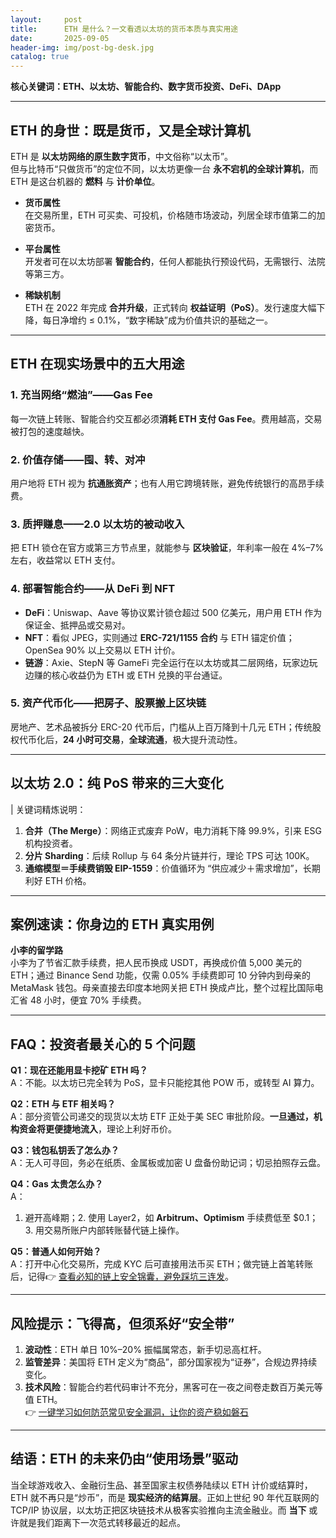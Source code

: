 ```yaml
---
layout:     post
title:      ETH 是什么？一文看透以太坊的货币本质与真实用途
date:       2025-09-05
header-img: img/post-bg-desk.jpg
catalog: true
---
```


**核心关键词：ETH、以太坊、智能合约、数字货币投资、DeFi、DApp**

---

## ETH 的身世：既是货币，又是全球计算机

ETH 是 **以太坊网络的原生数字货币**，中文俗称“以太币”。  
但与比特币“只做货币”的定位不同，以太坊更像一台 **永不宕机的全球计算机**，而 ETH 是这台机器的 **燃料** 与 **计价单位**。

- **货币属性**  
  在交易所里，ETH 可买卖、可投机，价格随市场波动，列居全球市值第二的加密货币。

- **平台属性**  
  开发者可在以太坊部署 **智能合约**，任何人都能执行预设代码，无需银行、法院等第三方。

- **稀缺机制**  
  ETH 在 2022 年完成 **合并升级**，正式转向 **权益证明（PoS）**。发行速度大幅下降，每日净增约 ≤ 0.1%，“数字稀缺”成为价值共识的基础之一。

---

## ETH 在现实场景中的五大用途

### 1. 充当网络“燃油”——Gas Fee  
每一次链上转账、智能合约交互都必须**消耗 ETH 支付 Gas Fee**。费用越高，交易被打包的速度越快。

### 2. 价值存储——囤、转、对冲  
用户地将 ETH 视为 **抗通胀资产**；也有人用它跨境转账，避免传统银行的高昂手续费。

### 3. 质押赚息——2.0 以太坊的被动收入  
把 ETH 锁仓在官方或第三方节点里，就能参与 **区块验证**，年利率一般在 4%–7% 左右，收益常以 ETH 支付。

### 4. 部署智能合约——从 DeFi 到 NFT  
- **DeFi**：Uniswap、Aave 等协议累计锁仓超过 500 亿美元，用户用 ETH 作为保证金、抵押品或交易对。  
- **NFT**：看似 JPEG，实则通过 **ERC-721/1155 合约** 与 ETH 锚定价值；OpenSea 90% 以上交易以 ETH 计价。  
- **链游**：Axie、StepN 等 GameFi 完全运行在以太坊或其二层网络，玩家边玩边赚的核心收益仍为 ETH 或 ETH 兑换的平台通证。

### 5. 资产代币化——把房子、股票搬上区块链  
房地产、艺术品被拆分 ERC-20 代币后，门槛从上百万降到十几元 ETH；传统股权代币化后，**24 小时可交易**，**全球流通**，极大提升流动性。

---

## 以太坊 2.0：纯 PoS 带来的三大变化

| 关键词精炼说明：  
1. **合并（The Merge）**：网络正式废弃 PoW，电力消耗下降 99.9%，引来 ESG 机构投资者。  
2. **分片 Sharding**：后续 Rollup 与 64 条分片链并行，理论 TPS 可达 100K。  
3. **通缩模型＝手续费销毁 EIP-1559**：价值循环为 “供应减少＋需求增加”，长期利好 ETH 价格。

---

## 案例速读：你身边的 ETH 真实用例

**小李的留学路**  
小李为了节省汇款手续费，把人民币换成 USDT，再换成价值 5,000 美元的 ETH；通过 Binance Send 功能，仅需 0.05% 手续费即可 10 分钟内到母亲的 MetaMask 钱包。母亲直接去印度本地网关把 ETH 换成卢比，整个过程比国际电汇省 48 小时，便宜 70% 手续费。

---

## FAQ：投资者最关心的 5 个问题

**Q1：现在还能用显卡挖矿 ETH 吗？**  
A：不能。以太坊已完全转为 PoS，显卡只能挖其他 POW 币，或转型 AI 算力。

**Q2：ETH 与 ETF 相关吗？**  
A：部分资管公司递交的现货以太坊 ETF 正处于美 SEC 审批阶段。**一旦通过，机构资金将更便捷地流入**，理论上利好币价。

**Q3：钱包私钥丢了怎么办？**  
A：无人可寻回，务必在纸质、金属板或加密 U 盘备份助记词；切忌拍照存云盘。

**Q4：Gas 太贵怎么办？**  
A：  
1. 避开高峰期；2. 使用 Layer2，如 **Arbitrum、Optimism** 手续费低至 $0.1；3. 用交易所账户内部转账替代链上操作。

**Q5：普通人如何开始？**  
A：打开中心化交易所，完成 KYC 后可直接用法币买 ETH；做完链上首笔转账后，记得👉 [查看必知的链上安全锦囊，避免踩坑三连发](https://okxdog.com/)。

---

## 风险提示：飞得高，但须系好“安全带”

1. **波动性**：ETH 单日 10%–20% 振幅属常态，新手切忌高杠杆。  
2. **监管差异**：美国将 ETH 定义为“商品”，部分国家视为“证券”，合规边界持续变化。  
3. **技术风险**：智能合约若代码审计不充分，黑客可在一夜之间卷走数百万美元等值 ETH。  
👉 [一键学习如何防范常见安全漏洞，让你的资产稳如磐石](https://okxdog.com/)

---

## 结语：ETH 的未来仍由“使用场景”驱动

当全球游戏收入、金融衍生品、甚至国家主权债券陆续以 ETH 计价或结算时，ETH 就不再只是“炒币”，而是 **现实经济的结算层**。正如上世纪 90 年代互联网的 TCP/IP 协议层，以太坊正把区块链技术从极客实验推向主流金融业。而 **当下** 或许就是我们距离下一次范式转移最近的起点。